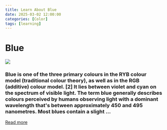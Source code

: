 ```yaml
---
title: Learn About Blue
date: 2025-03-02 12:00:00
categories: [Color]
tags: [learning]
---
```


# Blue
![](https://cdn.shopify.com/s/files/1/1038/1798/files/Navy-Blue-Color-Palette-with-Hex-Codes.png?v=1688970887)

### Blue is one of the three primary colours in the RYB colour model (traditional colour theory), as well as in the RGB (additive) colour model. [2] It lies between violet and cyan on the spectrum of visible light. The term blue generally describes colours perceived by humans observing light with a dominant wavelength that's between approximately 450 and 495 nanometres. Most blues contain a slight ...
[Read more](https://en.wikipedia.org/wiki/Blue)
    